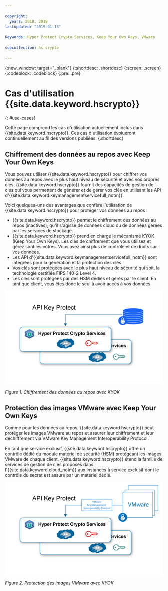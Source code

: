 ```yaml
---

copyright:
  years: 2018, 2019
lastupdated: "2019-01-15"

Keywords: Hyper Protect Crypto Services, Keep Your Own Keys, VMware

subcollection: hs-crypto

---
```


{:new_window: target="_blank"}
{:shortdesc: .shortdesc}
{:screen: .screen}
{:codeblock: .codeblock}
{:pre: .pre}

# Cas d'utilisation {{site.data.keyword.hscrypto}}
{: #use-cases}

Cette page comprend les cas d'utilisation actuellement inclus dans {{site.data.keyword.hscrypto}}. Ces cas d'utilisation évolueront continuellement au fil des versions publiées.
{:shortdesc}

## Chiffrement des données au repos avec Keep Your Own Keys

Vous pouvez utiliser {{site.data.keyword.hscrypto}} pour chiffrer vos données au repos avec le plus haut niveau de sécurité et avec vos propres clés. {{site.data.keyword.hscrypto}} fournit des capacités de gestion de clés qui vous permettent de générer et de gérer vos clés en utilisant les API d'{{site.data.keyword.keymanagementservicefull_notm}}.

Voici quelques-uns des avantages que confère l'utilisation de {{site.data.keyword.hscrypto}} pour protéger vos données au repos :

 * {{site.data.keyword.hscrypto}} permet le chiffrement des données au repos (inactives), qu'il s'agisse de données cloud ou de données gérées par les services de stockage.
 * {{site.data.keyword.hscrypto}} prend en charge le mécanisme KYOK (Keep Your Own Keys). Les clés de chiffrement que vous utilisez et gérez sont les vôtres. Vous avez ainsi plus de contrôle et de droits sur vos données.
 * Les API d'{{site.data.keyword.keymanagementservicefull_notm}} sont intégrées pour la génération et la protection des clés.
 * Vos clés sont protégées avec le plus haut niveau de sécurité qui soit, la technologie certifiée FIPS 140-2 Level 4.
 * Les clés sont protégées par des HSM dédiés et gérés par le client. En tant que client, vous êtes donc le seul à avoir accès à vos données.

![chiffrement des données au repos avec KYOK](image/byok.png "Chiffrement des données au repos avec KYOK")

*Figure 1. Chiffrement des données au repos avec KYOK*

## Protection des images VMware avec Keep Your Own Keys

Comme pour les données au repos, {{site.data.keyword.hscrypto}} peut protéger les images VMware au repos et assurer leur chiffrement et leur déchiffrement via VMware Key Management Interoperability Protocol.

En tant que service exclusif, {{site.data.keyword.hscrypto}} offre un contrôle dédié du module matériel de sécurité (HSM) protégeant les images VMware de chaque client. {{site.data.keyword.hscrypto}} étend la famille de services de gestion de clés proposés dans l'{{site.data.keyword.cloud_notm}} aux instances à service exclusif dont le contrôle du secret est assuré par un matériel dédié.

![Protection des images VMware avec KYOK](image/byok_vm.png "Protection des images VMware avec KYOK")

*Figure 2. Protection des images VMware avec KYOK*
